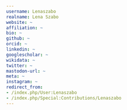 ```yaml
---
username: Lenaszabo
realname: Lena Szabo
website: ~
affiliation: ~
bio: ~
github: ~
orcid: ~
linkedin: ~
googlescholar: ~
wikidata: ~
twitter: ~
mastodon-url: ~
meta: ~
instagram: ~
redirect_from:
- /index.php/User:Lenaszabo
- /index.php/Special:Contributions/Lenaszabo
---
```

